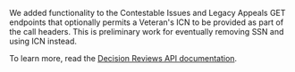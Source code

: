 We added functionality to the Contestable Issues and Legacy Appeals GET endpoints that optionally permits a Veteran's ICN to be provided as part of the call headers. This is preliminary work for eventually removing SSN and using ICN instead.

To learn more, read the [Decision Reviews API documentation](https://developer.va.gov/explore/appeals/docs/decision_reviews?version=current). 
